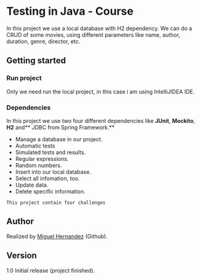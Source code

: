 # **Testing in Java - Course**
In this project we use a local database with H2 dependency. We can do a CRUD of some movies, using different parameters like name, author, duration, genre, director, etc.


## Getting started

### Run project

Only we need run the local project, in this case i am using IntelliJIDEA IDE.

### Dependencies
In this project we use two four different dependencies like **JUnit**, **Mockito**, **H2** and** JDBC from Spring Framework.**

- Manage a database in our project.
- Automatic tests
- Simulated tests and results.
- Regular expressions.
- Random numbers.
- Insert into our local database.
- Select all infomation, too.
- Update data.
- Delete specific information.

`This project contain four challenges `

## Author
Realized by [Miguel Hernandez](https://github.com/Santia0098 "Miguel Hernandez") (Github).

## Version

1.0 Initial release (project finished).
